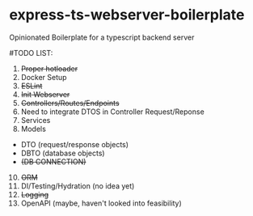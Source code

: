 # express-ts-webserver-boilerplate
Opinionated Boilerplate for a typescript backend server

#TODO LIST:

1. ~~Proper hotloader~~
2. Docker Setup
3. ~~ESLint~~
4. ~~Init Webserver~~
5. ~~Controllers/Routes/Endpoints~~
6. Need to integrate DTOS in Controller Request/Reponse
7. Services
8. Models
 - DTO  (request/response objects)
 - DBTO (database objects)
 - ~~(DB CONNECTION)~~
10. ~~ORM~~
11. DI/Testing/Hydration (no idea yet)
12. ~~Logging~~ 
13. OpenAPI (maybe, haven't looked into feasibility)

